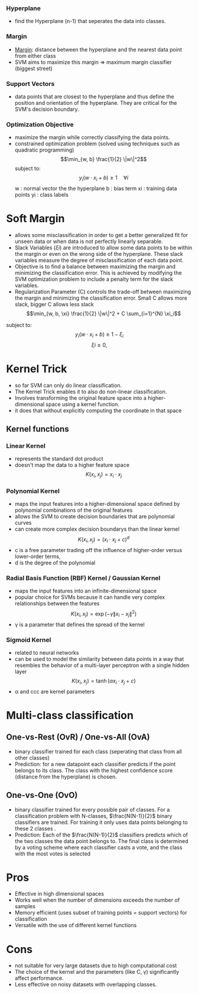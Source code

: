 ### Hyperplane
- find the Hyperplane (n-1) that seperates the data into classes.
### Margin
- <u>Margin</u>: distance between the hyperplane and the nearest data point from either class
- SVM aims to maximize this margin => maximum margin classifier (biggest street)
### Support Vectors
- data points that are closest to the hyperplane and thus define the position and orientation of the hyperplane. They are critical for the SVM's decision boundary.

### Optimization Objective
- maximize the margin while correctly classifying the data points. 
- constrained optimization problem (solved using techniques such as quadratic programming)
$$\min_{w, b} \frac{1}{2} \|w\|^2$$
subject to:
$$y_i (w \cdot x_i + b) \geq 1 \quad \forall i$$
w : normal vector the the hyperplane
b : bias term
xi : training data points
yi : class labels


# Soft Margin
- allows some misclassification in order to get a better generalized fit for unseen data or when data is not perfectly linearly separable.
- Slack Variables $(ξi)$ are introduced to allow some data points to be within the margin or even on the wrong side of the hyperplane. These slack variables measure the degree of misclassification of each data point.
- Objective is to find a balance between maximizing the margin and minimizing the classification error. This is achieved by modifying the SVM optimization problem to include a penalty term for the slack variables.
- Regularization Parameter (C) controls the trade-off between maximizing the margin and minimizing the classification error. Small C allows more slack, bigger C allows less slack
$$\min_{w, b, \xi} \frac{1}{2} \|w\|^2 + C \sum_{i=1}^{N} \xi_i$$

subject to:
$$y_i (w \cdot x_i + b) \geq 1 - \xi_i$$
$$ξi​≥0,$$

# Kernel Trick
- so far SVM can only do linear classification. 
- The Kernel Trick enables it to also do non-linear classification.
- Involves transforming the original feature space into a higher-dimensional space using a kernel function.
- it does that without explicitly computing the coordinate in that space 

## Kernel functions
### Linear Kernel
- represents the standard dot product
- doesn't map the data to a higher feature space
$$K(x_i, x_j) = x_i \cdot x_j$$

### Polynomial Kernel
- maps the input features into a higher-dimensional space defined by polynomial combinations of the original features
- allows the SVM to create decision boundaries that are polynomial curves
- can create more complex decision boundarys than the linear kernel
$$K(x_i, x_j) = (x_i \cdot x_j + c)^d$$
- c is a free parameter trading off the influence of higher-order versus lower-order terms,
- d is the degree of the polynomial

### Radial Basis Function (RBF) Kernel / Gaussian Kernel
- maps the input features into an infinite-dimensional space
- popular choice for SVMs because it can handle very complex relationships between the features
$$K(x_i, x_j) = \exp(-\gamma \|x_i - x_j\|^2)$$
- γ is a parameter that defines the spread of the kernel

### Sigmoid Kernel
- related to neural networks
- can be used to model the similarity between data points in a way that resembles the behavior of a multi-layer perceptron with a single hidden layer
$$K(x_i, x_j) = \tanh(\alpha x_i \cdot x_j + c)$$
- α and ccc are kernel parameters

# Multi-class classification

## One-vs-Rest (OvR) / One-vs-All (OvA)
- binary classifier trained for each class (seperating that class from all other classes)
- Prediction: for a new datapoint each classifier predicts if the point belongs to its class. The class with the highest confidence score (distance from the hyperplane) is chosen.
## One-vs-One (OvO)
- binary classifier trained for every possible pair of classes. For a classification problem with N-classes, $\frac{N(N-1)}{2}$ binary classifiers are trained. For training it only uses data points belonging to these 2 classes .
- Prediction: Each of the $\frac{N(N-1)}{2}$ classifiers predicts which of the two classes the data point belongs to. The final class is determined by a voting scheme where each classifier casts a vote, and the class with the most votes is selected


# Pros
- Effective in high dimensional spaces
- Works well when the number of dimensions exceeds the number of samples
- Memory efficient (uses subset of training points = support vectors) for classification
- Versatile with the use of different kernel functions
# Cons
- not suitable for very large datasets due to high computational cost
- The choice of the kernel and the parameters (like C, γ) significantly affect performance.
- Less effective on noisy datasets with overlapping classes.
